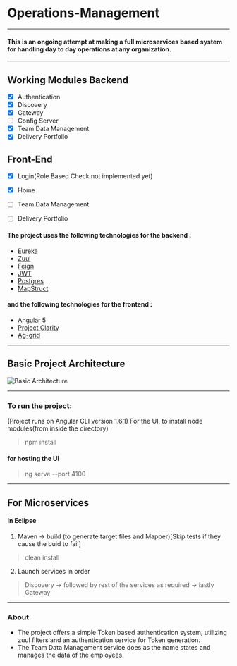 # Operations-Management
***
#### This is an ongoing attempt at making a full microservices based system for handling day to day operations at any organization.
***
## Working Modules Backend
- [x] Authentication
- [x] Discovery
- [x] Gateway
- [ ] Config Server
- [x] Team Data Management
- [x] Delivery Portfolio

## Front-End
- [x] Login(Role Based Check not implemented yet)
- [x] Home
- [ ] Team Data Management
- [ ] Delivery Portfolio


#### The project uses the following technologies for the backend : 
  * [Eureka](https://github.com/Netflix/eureka/wiki/Eureka-at-a-glance)
  * [Zuul](https://github.com/Netflix/zuul)
  * [Feign](https://github.com/OpenFeign/feign)
  * [JWT](https://jwt.io/)
  * [Postgres](https://www.postgresql.org/about/)
  * [MapStruct](http://mapstruct.org/)
  
#### and the following technologies for the frontend : 
  * [Angular 5](https://angular.io/docs)
  * [Project Clarity](https://vmware.github.io/clarity/)
  * [Ag-grid](https://www.ag-grid.com/about.php)
  
 ***
 ## Basic Project Architecture
 ![Basic Architecture](https://tusharsharma118.github.io/Hosted-Images/OPM.png)
 ***

 
### To run the project:
  (Project runs on Angular CLI version 1.6.1)
  For the UI, to install node modules(from inside the directory)
  > npm install
#### for hosting the UI
  > ng serve --port 4100
***

## For Microservices
  
#### In Eclipse
 1. Maven -> build (to generate target files and Mapper)[Skip tests if they cause the buid to fail] 
  > clean install 
 2. Launch services in order
  > Discovery -> followed by rest of the services as required -> lastly Gateway
 
 
 ***
 
 ### About
 * The project offers a simple Token based authentication system, utilizing zuul filters and an authentication service for Token         generation.
 * The Team Data Management service does as the name states and manages the data of the employees.
 
